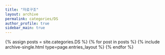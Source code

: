 ```yaml
---
title: "자료구조"
layout: archive
permalink: categories/DS
author_profile: true
sidebar_main: true
---
```


{% assign posts = site.categories.DS %}
{% for post in posts %} {% include archive-single.html type=page.entries_layout %} {% endfor %}